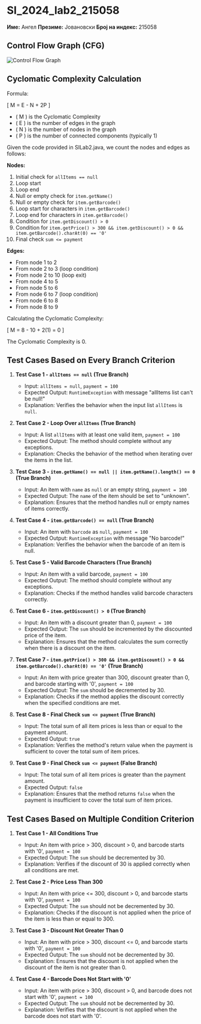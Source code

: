 # SI_2024_lab2_215058

**Име:** Ангел
**Презиме:** Јовановски
**Број на индекс:** 215058

## Control Flow Graph (CFG)

![Control Flow Graph](https://drive.google.com/file/d/1TurzTpUnLDoLMfsfMlKRe7XQ8aUwkA_Z/view?usp=sharing)

## Cyclomatic Complexity Calculation

Formula:

\[ M = E - N + 2P \]

- \( M \) is the Cyclomatic Complexity
- \( E \) is the number of edges in the graph
- \( N \) is the number of nodes in the graph
- \( P \) is the number of connected components (typically 1)

Given the code provided in SILab2.java, we count the nodes and edges as follows:

**Nodes:**
1. Initial check for `allItems == null`
2. Loop start
3. Loop end
4. Null or empty check for `item.getName()`
5. Null or empty check for `item.getBarcode()`
6. Loop start for characters in `item.getBarcode()`
7. Loop end for characters in `item.getBarcode()`
8. Condition for `item.getDiscount() > 0`
9. Condition for `item.getPrice() > 300 && item.getDiscount() > 0 && item.getBarcode().charAt(0) == '0'`
10. Final check `sum <= payment`

**Edges:**
- From node 1 to 2
- From node 2 to 3 (loop condition)
- From node 2 to 10 (loop exit)
- From node 4 to 5
- From node 5 to 6
- From node 6 to 7 (loop condition)
- From node 6 to 8
- From node 8 to 9

Calculating the Cyclomatic Complexity:

\[ M = 8 - 10 + 2(1) = 0 \]

The Cyclomatic Complexity is 0.

## Test Cases Based on Every Branch Criterion

1. **Test Case 1 - `allItems == null` (True Branch)**
   - Input: `allItems = null`, `payment = 100`
   - Expected Output: `RuntimeException` with message "allItems list can't be null!"
   - Explanation: Verifies the behavior when the input list `allItems` is `null`.

2. **Test Case 2 - Loop Over `allItems` (True Branch)**
   - Input: A list `allItems` with at least one valid item, `payment = 100`
   - Expected Output: The method should complete without any exceptions.
   - Explanation: Checks the behavior of the method when iterating over the items in the list.

3. **Test Case 3 - `item.getName() == null || item.getName().length() == 0` (True Branch)**
   - Input: An item with `name` as `null` or an empty string, `payment = 100`
   - Expected Output: The `name` of the item should be set to "unknown".
   - Explanation: Ensures that the method handles null or empty names of items correctly.

4. **Test Case 4 - `item.getBarcode() == null` (True Branch)**
   - Input: An item with `barcode` as `null`, `payment = 100`
   - Expected Output: `RuntimeException` with message "No barcode!"
   - Explanation: Verifies the behavior when the barcode of an item is null.

5. **Test Case 5 - Valid Barcode Characters (True Branch)**
   - Input: An item with a valid barcode, `payment = 100`
   - Expected Output: The method should complete without any exceptions.
   - Explanation: Checks if the method handles valid barcode characters correctly.

6. **Test Case 6 - `item.getDiscount() > 0` (True Branch)**
   - Input: An item with a discount greater than 0, `payment = 100`
   - Expected Output: The `sum` should be incremented by the discounted price of the item.
   - Explanation: Ensures that the method calculates the sum correctly when there is a discount on the item.

7. **Test Case 7 - `item.getPrice() > 300 && item.getDiscount() > 0 && item.getBarcode().charAt(0) == '0'` (True Branch)**
   - Input: An item with price greater than 300, discount greater than 0, and barcode starting with '0', `payment = 100`
   - Expected Output: The `sum` should be decremented by 30.
   - Explanation: Checks if the method applies the discount correctly when the specified conditions are met.

8. **Test Case 8 - Final Check `sum <= payment` (True Branch)**
   - Input: The total sum of all item prices is less than or equal to the payment amount.
   - Expected Output: `true`
   - Explanation: Verifies the method's return value when the payment is sufficient to cover the total sum of item prices.

9. **Test Case 9 - Final Check `sum <= payment` (False Branch)**
   - Input: The total sum of all item prices is greater than the payment amount.
   - Expected Output: `false`
   - Explanation: Ensures that the method returns `false` when the payment is insufficient to cover the total sum of item prices.

## Test Cases Based on Multiple Condition Criterion

1. **Test Case 1 - All Conditions True**
   - Input: An item with price > 300, discount > 0, and barcode starts with '0', `payment = 100`
   - Expected Output: The `sum` should be decremented by 30.
   - Explanation: Verifies if the discount of 30 is applied correctly when all conditions are met.

2. **Test Case 2 - Price Less Than 300**
   - Input: An item with price <= 300, discount > 0, and barcode starts with '0', `payment = 100`
   - Expected Output: The `sum` should not be decremented by 30.
   - Explanation: Checks if the discount is not applied when the price of the item is less than or equal to 300.

3. **Test Case 3 - Discount Not Greater Than 0**
   - Input: An item with price > 300, discount <= 0, and barcode starts with '0', `payment = 100`
   - Expected Output: The `sum` should not be decremented by 30.
   - Explanation: Ensures that the discount is not applied when the discount of the item is not greater than 0.

4. **Test Case 4 - Barcode Does Not Start with '0'**
   - Input: An item with price > 300, discount > 0, and barcode does not start with '0', `payment = 100`
   - Expected Output: The `sum` should not be decremented by 30.
   - Explanation: Verifies that the discount is not applied when the barcode does not start with '0'.

